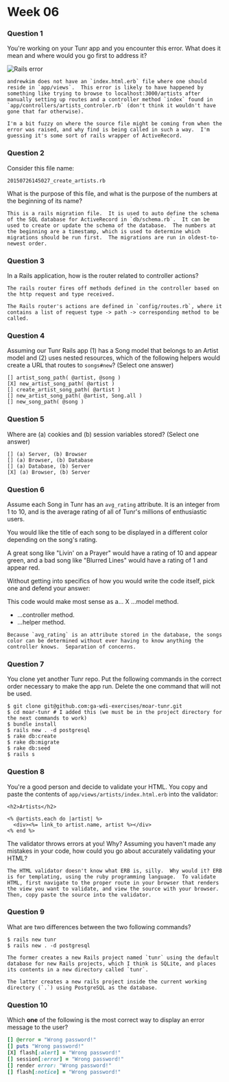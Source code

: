 # Week 06

### Question 1

You're working on your Tunr app and you encounter this error. What does it mean and where would you go first to address it?  

![Rails error](http://i.imgur.com/9NR7XNT.png)

```text
andrewkim does not have an `index.html.erb` file where one should reside in `app/views`.  This error is likely to have happened by something like trying to browse to localhost:3000/artists after manually setting up routes and a controller method `index` found in `app/controllers/artists_controler.rb` (don't think it wouldn't have gone that far otherwise).

I'm a bit fuzzy on where the source file might be coming from when the error was raised, and why find is being called in such a way.  I'm guessing it's some sort of rails wrapper of ActiveRecord.
```

### Question 2

Consider this file name:

```
20150726145027_create_artists.rb
```

What is the purpose of this file, and what is the purpose of the numbers at the beginning of its name?

```text
This is a rails migration file.  It is used to auto define the schema of the SQL database for ActiveRecord in `db/schema.rb`.  It can be used to create or update the schema of the database.  The numbers at the beginning are a timestamp, which is used to determine which migrations should be run first.  The migrations are run in oldest-to-newest order.
```

### Question 3

In a Rails application, how is the router related to controller actions?  

```text
The rails router fires off methods defined in the controller based on the http request and type received.

The Rails router's actions are defined in `config/routes.rb`, where it contains a list of request type -> path -> corresponding method to be called.
```

### Question 4

Assuming our Tunr Rails app (1) has a Song model that belongs to an Artist model and (2) uses nested resources, which of the following helpers would create a URL that routes to `songs#new`? (Select one answer)  

```
[] artist_song_path( @artist, @song ) 
[X] new_artist_song_path( @artist )
[] create_artist_song_path( @artist )
[] new_artist_song_path( @artist, Song.all )
[] new_song_path( @song ) 
```

### Question 5

Where are (a) cookies and (b) session variables stored? (Select one answer)  

```
[] (a) Server, (b) Browser  
[] (a) Browser, (b) Database  
[] (a) Database, (b) Server  
[X] (a) Browser, (b) Server
```

### Question 6

Assume each Song in Tunr has an `avg_rating` attribute. It is an integer from 1 to 10, and is the average rating of all of Tunr's millions of enthusiastic users.

You would like the title of each song to be displayed in a different color depending on the song's rating.

A great song like "Livin' on a Prayer" would have a rating of 10 and appear green, and a bad song like "Blurred Lines" would have a rating of 1 and appear red.

Without getting into specifics of how you would write the code itself, pick one and defend your answer:

This code would make most sense as a...
X ...model method.
- ...controller method.
- ...helper method.

```text
Because `avg_rating` is an attribute stored in the database, the songs color can be determined without ever having to know anything the controller knows.  Separation of concerns.
```

### Question 7

You clone yet another Tunr repo. Put the following commands in the correct order necessary to make the app run. Delete the one command that will not be used.

```
$ git clone git@github.com:ga-wdi-exercises/moar-tunr.git
$ cd moar-tunr # I added this (we must be in the project directory for the next commands to work)
$ bundle install
$ rails new . -d postgresql
$ rake db:create
$ rake db:migrate
$ rake db:seed
$ rails s
```

### Question 8

You're a good person and decide to validate your HTML. You copy and paste the contents of `app/views/artists/index.html.erb` into the validator:

```erb
<h2>Artists</h2>

<% @artists.each do |artist| %>
  <div><%= link_to artist.name, artist %></div>
<% end %>
```

The validator throws errors at you! Why? Assuming you haven't made any mistakes in your code, how could you go about accurately validating your HTML?

```
The HTML validator doesn't know what ERB is, silly.  Why would it? ERB is for templating, using the ruby programming language.  To validate HTML, first navigate to the proper route in your browser that renders the view you want to validate, and view the source with your browser.  Then, copy paste the source into the validator.
```

### Question 9

What are two differences between the two following commands?

```
$ rails new tunr
$ rails new . -d postgresql
```

```
The former creates a new Rails project named `tunr` using the default database for new Rails projects, which I think is SQLite, and places its contents in a new directory called `tunr`.

The latter creates a new rails project inside the current working directory (`.`) using PostgreSQL as the database.
```

### Question 10

Which **one** of the following is the most correct way to display an error message to the user?

```rb
[] @error = "Wrong password!"
[] puts "Wrong password!"
[X] flash[:alert] = "Wrong password!"
[] session[:error] = "Wrong password!"
[] render error: "Wrong password!"
[] flash[:notice] = "Wrong password!"
```


